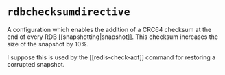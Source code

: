# `rdbchecksumdirective`
A configuration which enables the addition of a CRC64 checksum at the end of every RDB [[snapshotting|snapshot]]. This checksum increases the size of the snapshot by 10%.

I suppose this is used by the [[redis-check-aof]] command for restoring a corrupted snapshot.
